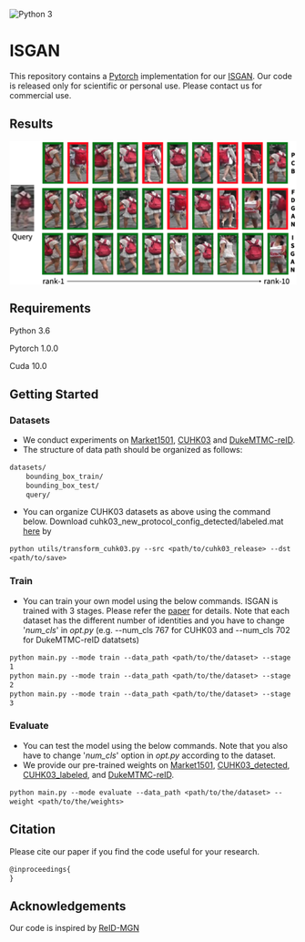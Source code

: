 ![Python 3](https://img.shields.io/badge/python-3-green.svg)

# ISGAN

This repository contains a [Pytorch](https://pytorch.org/) implementation for our [ISGAN](https://cvlab-yonsei.github.io/projects/ISGAN/). Our code is released only for scientific or personal use. Please contact us for commercial use.

## Results
<p align="center">
<img src="../images/retrieval.png" align="center" alt="drawing" width="600"/>
</p>

## Requirements

Python 3.6

Pytorch 1.0.0

Cuda 10.0

## Getting Started

### Datasets
- We conduct experiments on [Market1501](http://www.liangzheng.com.cn/Project/project_reid.html), [CUHK03](http://www.ee.cuhk.edu.hk/~xgwang/CUHK_identification.html) and [DukeMTMC-reID](https://github.com/layumi/DukeMTMC-reID_baseline).
- The structure of data path should be organized as follows:
```
datasets/
    bounding_box_train/
    bounding_box_test/
    query/
```
- You can organize CUHK03 datasets as above using the command below. Download cuhk03_new_protocol_config_detected/labeled.mat [here](https://github.com/zhunzhong07/person-re-ranking/tree/master/evaluation/data/CUHK03) by 
```
python utils/transform_cuhk03.py --src <path/to/cuhk03_release> --dst <path/to/save>
```

### Train
- You can train your own model using the below commands. ISGAN is trained with 3 stages. Please refer the [paper]() for details. Note that each dataset has the different number of identities and you have to change '*num_cls*' in *opt.py* (e.g. --num_cls 767 for CUHK03 and --num_cls 702 for DukeMTMC-reID datatsets)
```
python main.py --mode train --data_path <path/to/the/dataset> --stage 1
python main.py --mode train --data_path <path/to/the/dataset> --stage 2
python main.py --mode train --data_path <path/to/the/dataset> --stage 3
```

### Evaluate
- You can test the model using the below commands. Note that you also have to change '*num_cls*' option in *opt.py* according to the dataset.
- We provide our pre-trained weights on [Market1501](https://drive.google.com/open?id=1P--qfxmoDuv-lNuUsi7E_0iNpIAMpnqF), [CUHK03_detected](https://drive.google.com/open?id=12kpgBfbXT4x53ZfGat1hrI0vMKT0A-cb), [CUHK03_labeled](https://drive.google.com/file/d/1nv6ycibl9uDXWmA_xfnZA92LMdUpORqJ/view?usp=sharing), and [DukeMTMC-reID](https://drive.google.com/file/d/1Qbe2V-R8xcVjHpx6RnJwvlL3UiZ8U47_/view?usp=sharing).
```
python main.py --mode evaluate --data_path <path/to/the/dataset> --weight <path/to/the/weights>
```

## Citation
Please cite our paper if you find the code useful for your research.
```
@inproceedings{
}
```

## Acknowledgements
Our code is inspired by [ReID-MGN](https://github.com/GNAYUOHZ/ReID-MGN)

